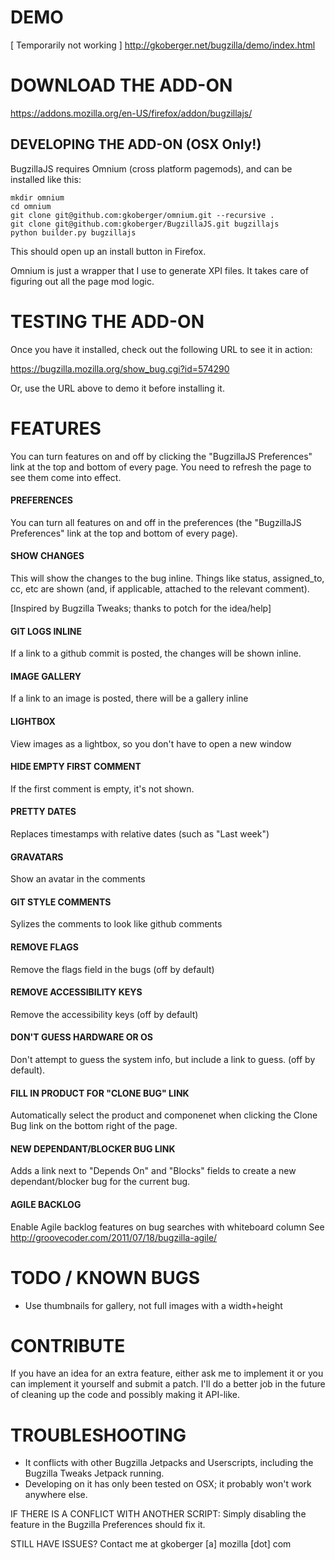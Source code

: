 DEMO
===============================================================================

[ Temporarily not working ]
http://gkoberger.net/bugzilla/demo/index.html

DOWNLOAD THE ADD-ON
===============================================================================

https://addons.mozilla.org/en-US/firefox/addon/bugzillajs/

DEVELOPING THE ADD-ON (OSX Only!)
-------------------------------------------------------------------------------

BugzillaJS requires Omnium (cross platform pagemods), and can be installed
like this:

    mkdir omnium
    cd omnium
    git clone git@github.com:gkoberger/omnium.git --recursive .
    git clone git@github.com:gkoberger/BugzillaJS.git bugzillajs
    python builder.py bugzillajs

This should open up an install button in Firefox.

Omnium is just a wrapper that I use to generate XPI files.  It takes care of
figuring out all the page mod logic.

TESTING THE ADD-ON
===============================================================================

Once you have it installed, check out the following URL to see it in action:

https://bugzilla.mozilla.org/show_bug.cgi?id=574290

Or, use the URL above to demo it before installing it.

FEATURES
===============================================================================

You can turn features on and off by clicking the "BugzillaJS Preferences" link
at the top and bottom of every page.  You need to refresh the page to see them
come into effect.

#### PREFERENCES

  You can turn all features on and off in the preferences (the "BugzillaJS
  Preferences" link at the top and bottom of every page).

#### SHOW CHANGES

  This will show the changes to the bug inline.  Things like status,
  assigned_to, cc, etc are shown (and, if applicable, attached to the relevant
  comment).

  [Inspired by Bugzilla Tweaks; thanks to potch for the idea/help]

#### GIT LOGS INLINE

  If a link to a github commit is posted, the changes will be shown inline.

#### IMAGE GALLERY

  If a link to an image is posted, there will be a gallery inline

#### LIGHTBOX

  View images as a lightbox, so you don't have to open a new window

#### HIDE EMPTY FIRST COMMENT

  If the first comment is empty, it's not shown.

#### PRETTY DATES

  Replaces timestamps with relative dates (such as "Last week")

#### GRAVATARS

  Show an avatar in the comments

#### GIT STYLE COMMENTS

  Sylizes the comments to look like github comments

#### REMOVE FLAGS

  Remove the flags field in the bugs (off by default)

#### REMOVE ACCESSIBILITY KEYS

  Remove the accessibility keys (off by default)

#### DON'T GUESS HARDWARE OR OS

  Don't attempt to guess the system info, but include a link to guess. (off
  by default).

#### FILL IN PRODUCT FOR "CLONE BUG" LINK

  Automatically select the product and componenet when clicking the Clone
  Bug link on the bottom right of the page.

#### NEW DEPENDANT/BLOCKER BUG LINK

  Adds a link next to "Depends On" and "Blocks" fields to create a new
  dependant/blocker bug for the current bug.

#### AGILE BACKLOG

  Enable Agile backlog features on bug searches with whiteboard column
  See http://groovecoder.com/2011/07/18/bugzilla-agile/

TODO / KNOWN BUGS
===============================================================================

- Use thumbnails for gallery, not full images with a width+height

CONTRIBUTE
===============================================================================

If you have an idea for an extra feature, either ask me to implement it or
you can implement it yourself and submit a patch.  I'll do a better job in the
future of cleaning up the code and possibly making it API-like.

TROUBLESHOOTING
===============================================================================

 - It conflicts with other Bugzilla Jetpacks and Userscripts, including the
   Bugzilla Tweaks Jetpack running.
 - Developing on it has only been tested on OSX; it probably won't work anywhere
   else.

IF THERE IS A CONFLICT WITH ANOTHER SCRIPT:
  Simply disabling the feature in the Bugzilla Preferences should fix it.

STILL HAVE ISSUES?
  Contact me at gkoberger [a] mozilla [dot] com

